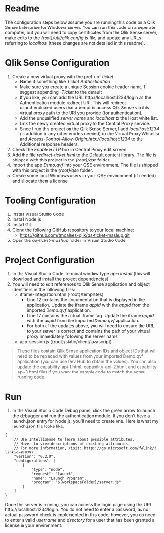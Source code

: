 # Readme
The configuration steps below assume you are running this code on a Qlik Sense Enterprise for Windows server.  You can run this code on a seperate computer, but you will need to copy certificates from the Qlik Sense server, make edits to the *{root}/util/qlik-config.js* file, and update any URLs referring to *localhost* (these changes are not detailed in this readme).

# Qlik Sense Configuration
1.	Create a new virtual proxy with the prefix of *ticket*
      *	Name it something like *Ticket Authentication*
      * Make sure you create a unique Session cookie header name, I suggest appending *-Ticket* to the default
      * If you like, you can add the URL http://localhost:1234/login as the Authentication module redirect URI.  This will redirect unauthenticated users that attempt to access Qlik Sense via this virtual proxy path to the URI you provide (for authentication).
      * Add the unqualified *server name* and *localhost* to the Host white list.
      * Link the newly created virtual proxy to the Central Proxy service.
      * Since I run this project on the Qlik Sense Server, I add *localhost:1234* (in addition to any other entries needed) to the Virtual Proxy Whitelist and *Access-Control-Allow-Origin:http://localhost:1234* to the Additional response headers.
2.	Check the *Enable HTTP* box in Central Proxy edit screen.
3.	Add the file *redirect-ticket.html* to the Default content library.  The file is shipped with this project in the *{root}/qse* folder.
4.	Import the app *Demo.qvf* into your QSE environment.  The file is shipped with this project in the *{root}/qse* folder.
5.	Create some local Windows users in your QSE environment (if needed) and allocate them a license

# Tooling Configuration
1.	Install Visual Studio Code
2.	Install Node.js
3.	Install Git
4.	Clone the following GitHub repository to your local machine:
      * https://github.com/tmcalees-qlik/qs-ticket-mashup.git
5.	Open the *qs-ticket-mashup* folder in Visual Studio Code

# Project Configuration
1.	In the Visual Studio Code Terminal window type *npm install* (this will download and install the project dependencies)
2.	You will need to edit references to Qlik Sense application and object identifiers in the following files: 
      * iframe-integration.html ({root}/templates) 
         * Line 12 contains the documentation that is displayed in the application.  Update the iframe *appid* with the *appid* from the imported *Demo.qvf* application.
         * Line 17 contains the actual iframe tag.  Update the iframe *appid* with the *appid* from the imported *Demo.qvf* application.
         * For both of the updates above, you will need to ensure the URL to your server is correct and contains the path of your virtual proxy immediately following the server name.
      * app-session.js ({root}/static/client/javascript) 

> These files contain Qlik Sense application IDs and object IDs that will need to be replaced with values from your imported Demo.qvf application (you can use Dev Hub to obtain the values).  You can also update the capability-api-1.html, capability-api-2.html, and capability-api-3.html files if you want the sample code to match the actual running code. 

# Run
1.	In the Visual Studio Code Debug panel, click the green arrow to launch the debugger and run the authentication module.  If you don’t have a launch.json entry for Node.js, you'll need to create one.  Here is what my launch.json file looks like:

```
{
    // Use IntelliSense to learn about possible attributes.
    // Hover to view descriptions of existing attributes.
    // For more information, visit: https://go.microsoft.com/fwlink/?linkid=830387
    "version": "0.2.0",
    "configurations": [
        {
            "type": "node",
            "request": "launch",
            "name": "Launch Program",
            "program": "${workspaceFolder}/server.js"
        }
    ]
}
```


Once the server is running, you can access the login page using the URL http://localhost:1234/login.  You do not need to enter a password, as no actual password check is implemented in this code; however, you do need to enter a valid *username* and *directory* for a user that has been granted a license in your environment.  
